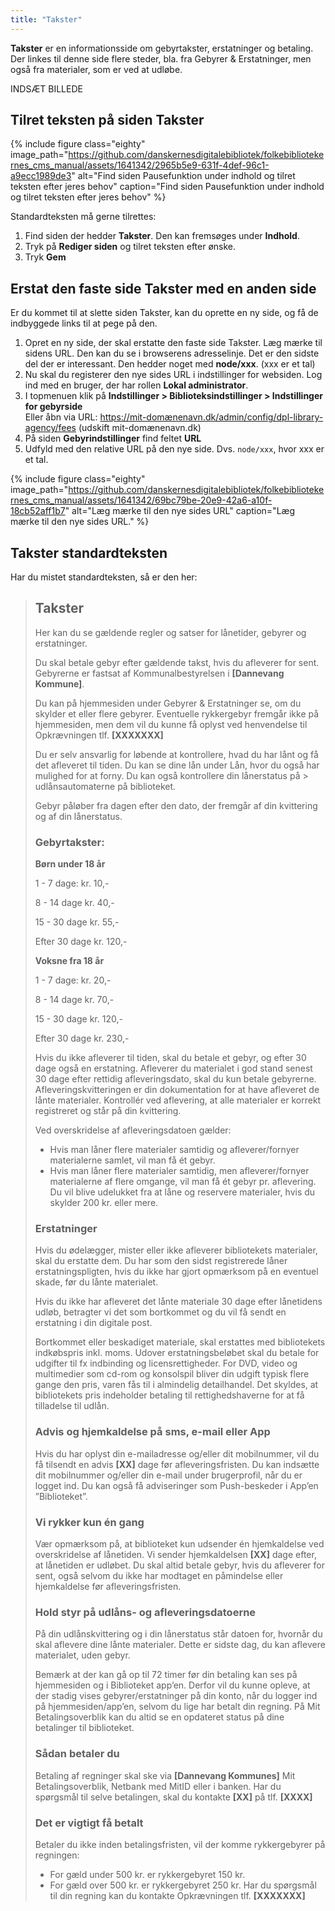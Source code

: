 ```yaml
---
title: "Takster"
---
```

**Takster** er en informationsside om gebyrtakster, erstatninger og betaling.
Der linkes til denne side flere steder, bla. fra Gebyrer & Erstatninger, men også fra materialer, som er ved at udløbe.

INDSÆT BILLEDE

## Tilret teksten på siden Takster
{% include figure class="eighty" image_path="https://github.com/danskernesdigitalebibliotek/folkebibliotekernes_cms_manual/assets/1641342/2965b5e9-631f-4def-96c1-a9ecc1989de3" alt="Find siden Pausefunktion under indhold og tilret teksten efter jeres behov" caption="Find siden Pausefunktion under indhold og tilret teksten efter jeres behov" %} 

Standardteksten må gerne tilrettes:
1. Find siden der hedder **Takster**. Den kan fremsøges under **Indhold**.
2. Tryk på **Rediger siden** og tilret teksten efter ønske.
3. Tryk **Gem**

## Erstat den faste side Takster med en anden side

Er du kommet til at slette siden Takster, kan du oprette en ny side, og få de indbyggede links til at pege på den.

1. Opret en ny side, der skal erstatte den faste side Takster. Læg mærke til sidens URL. Den kan du se i browserens adresselinje. Det er den sidste del der er interessant. Den hedder noget med **node/xxx**. (xxx er et tal)
2. Nu skal du registerer den nye sides URL i indstillinger for websiden. Log ind med en bruger, der har rollen **Lokal administrator**.
3. I topmenuen klik på **Indstillinger > Biblioteksindstillinger > Indstillinger for gebyrside**\
Eller åbn via URL: https://mit-domænenavn.dk/admin/config/dpl-library-agency/fees (udskift mit-domænenavn.dk)
4. På siden **Gebyrindstillinger** find feltet **URL**
5. Udfyld med den relative URL på den nye side. Dvs. `node/xxx`, hvor xxx er et tal.

{% include figure class="eighty" image_path="https://github.com/danskernesdigitalebibliotek/folkebibliotekernes_cms_manual/assets/1641342/69bc79be-20e9-42a6-a10f-18cb52aff1b7" alt="Læg mærke til den nye sides URL" caption="Læg mærke til den nye sides URL." %} 

## Takster standardteksten
Har du mistet standardteksten, så er den her:

>
> ## Takster
>
> Her kan du se gældende regler og satser for lånetider, gebyrer og erstatninger.
>
> Du skal betale gebyr efter gældende takst, hvis du afleverer for sent. Gebyrerne er fastsat af Kommunalbestyrelsen i **[Dannevang Kommune]**.
>
> Du kan på hjemmesiden under Gebyrer & Erstatninger se, om du skylder et eller flere gebyrer.
> Eventuelle rykkergebyr fremgår ikke på hjemmesiden, men dem vil du kunne få oplyst ved henvendelse til Opkrævningen tlf. **[XXXXXXX]**
>
> Du er selv ansvarlig for løbende at kontrollere, hvad du har lånt og få det afleveret til tiden. Du kan se dine lån under Lån, hvor du også har mulighed for at forny.  Du kan også kontrollere din lånerstatus på > udlånsautomaterne på biblioteket.
> 
> Gebyr påløber fra dagen efter den dato, der fremgår af din kvittering og af din lånerstatus.
>
> ### Gebyrtakster:
> **Børn under 18 år**
>
> 1 - 7 dage: kr. 10,-
>
> 8 - 14 dage kr. 40,-
>
> 15 - 30 dage kr. 55,-
>
> Efter 30 dage kr. 120,-
>
> **Voksne fra 18 år**
>
> 1 - 7 dage: kr. 20,-
>
> 8 - 14 dage kr. 70,-
> 
> 15 - 30 dage kr. 120,-
>
> Efter 30 dage kr. 230,-
>
>
> Hvis du ikke afleverer til tiden, skal du betale et gebyr, og efter 30 dage også en erstatning. Afleverer du materialet i god stand senest 30 dage efter rettidig afleveringsdato, skal du kun betale gebyrerne. Afleveringskvitteringen er din dokumentation for at have afleveret de lånte materialer. Kontrollér ved aflevering, at alle materialer er korrekt registreret og står på din kvittering.
>
> Ved overskridelse af afleveringsdatoen gælder:
> 
> - Hvis man låner flere materialer samtidig og afleverer/fornyer materialerne samlet, vil man få ét gebyr.
> - Hvis man låner flere materialer samtidig, men afleverer/fornyer materialerne af flere omgange, vil man få ét gebyr pr. aflevering.
> Du vil blive udelukket fra at låne og reservere materialer, hvis du skylder 200 kr. eller mere.
>  
> 
> ### Erstatninger
> Hvis du ødelægger, mister eller ikke afleverer bibliotekets materialer, skal du erstatte dem. Du har som den sidst registrerede låner erstatningspligten, hvis du ikke har gjort opmærksom på en eventuel skade, før du lånte materialet.
> 
> Hvis du ikke har afleveret det lånte materiale 30 dage efter lånetidens udløb, betragter vi det som bortkommet og du vil få sendt en erstatning i din digitale post.
> 
> Bortkommet eller beskadiget materiale, skal erstattes med bibliotekets indkøbspris inkl. moms. Udover erstatningsbeløbet skal du betale for udgifter til fx indbinding og licensrettigheder. For DVD, video og multimedier som cd-rom og konsolspil bliver din udgift typisk flere gange den pris, varen fås til i almindelig detailhandel. Det skyldes, at bibliotekets pris indeholder betaling til rettighedshaverne for at få tilladelse til udlån.
> 
> ### Advis og hjemkaldelse på sms, e-mail eller App
> Hvis du har oplyst din e-mailadresse og/eller dit mobilnummer, vil du få tilsendt en advis **[XX]** dage før afleveringsfristen. Du kan indsætte dit mobilnummer og/eller din e-mail under brugerprofil, når du er logget ind. Du kan også få adviseringer som Push-beskeder i App’en ”Biblioteket”.
>  
> ### Vi rykker kun én gang
> Vær opmærksom på, at biblioteket kun udsender én hjemkaldelse ved overskridelse af lånetiden. Vi sender hjemkaldelsen **[XX]** dage efter, at lånetiden er udløbet. Du skal altid betale gebyr, hvis du afleverer for sent, også selvom du ikke har modtaget en påmindelse eller hjemkaldelse før afleveringsfristen.
>  
> ### Hold styr på udlåns- og afleveringsdatoerne
> På din udlånskvittering og i din lånerstatus står datoen for, hvornår du skal aflevere dine lånte materialer. Dette er sidste dag, du kan aflevere materialet, uden gebyr.
> 
> Bemærk at der kan gå op til 72 timer før din betaling kan ses på hjemmesiden og i Biblioteket app’en. Derfor vil du kunne opleve, at der stadig vises gebyrer/erstatninger på din konto, når du logger ind på hjemmesiden/app’en, selvom du lige har betalt din regning.
> På Mit Betalingsoverblik kan du altid se en opdateret status på dine betalinger til biblioteket.
>  
> ### Sådan betaler du
> Betaling af regninger skal ske via **[Dannevang Kommunes]** Mit Betalingsoverblik, Netbank med MitID eller i banken. Har du spørgsmål til selve betalingen, skal du kontakte **[XX]** på tlf. **[XXXX]**
>
> ### Det er vigtigt få betalt
> Betaler du ikke inden betalingsfristen, vil der komme rykkergebyrer på regningen:
> 
> - For gæld under 500 kr. er rykkergebyret 150 kr.
> - For gæld over 500 kr. er rykkergebyret 250 kr.
> Har du spørgsmål til din regning kan du kontakte Opkrævningen tlf. **[XXXXXXX]**
